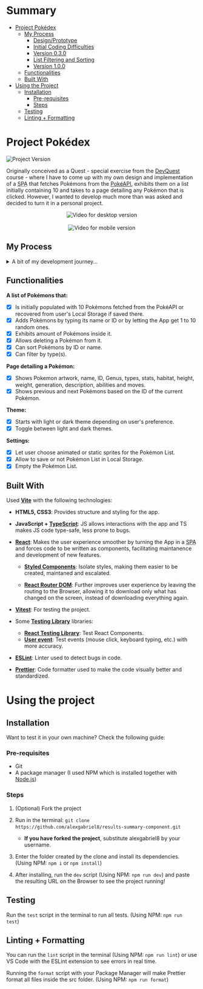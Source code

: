 # Summary

- [Project Pokédex](#project-pokédex)
   - [My Process](#my-process)
      - [Design/Prototype](#designprototype)
      - [Initial Coding Difficulties](#initial-coding-difficulties)
      - [Version 0.3.0](#version-030)
      - [List Filtering and Sorting](#list-filtering-and-sorting)
      - [Version 1.0.0](#version-100)
   - [Functionalities](#functionalities)
   - [Built With](#built-with)
- [Using the Project](#using-the-project)
   - [Installation](#installation)
      - [Pre-requisites](#pre-requisites)
      - [Steps](#steps)
   - [Testing](#testing)
   - [Linting + Formatting](#linting--formatting)

# Project Pokédex

![Project Version](https://img.shields.io/badge/dynamic/json?url=https%3A%2F%2Fraw.githubusercontent.com%2Falexgabriel8%2Fproject-pokedex%2Fmain%2Fpackage.json&query=%24.version&label=Version)

Originally conceived as a Quest - special exercise from the [DevQuest](https://br.linkedin.com/school/devquest-dev-em-dobro/) course - where I have to come up with my own design and implementation of a <abbr title="Single Page Application">SPA</abbr> that fetches Pokémons from the [PokéAPI](https://pokeapi.co/), exhibits them on a list initially containing 10 and takes to a page detailing any Pokémon that is clicked. However, I wanted to develop much more than was asked and decided to turn it in a personal project.

<div align="center">
   <img alt="Video for desktop version" src="./readme-assets/app-presentation-desktop.gif" width="700">
   <br>
   <br>
   <img alt="Video for mobile version" src="./readme-assets/app-presentation-mobile.gif">
</div>

## My Process

<details>

   <summary>A bit of my development journey...</summary>

   What was supposed to be an exercise for a course, became a personal project when I got excited to implement many extra things that weren't asked.

   ### Design/Prototype

   If you want to check the Project's [design](https://www.figma.com/file/5D3noXVHYhTpYkDuyM9ttH), change the visibility of the Settings Modal and the pages inside Outlet in order to see only the part you want:

   <div align="center">
      <img src="./readme-assets/navigate-figma-design.png" alt="Figma's design screenshot" width="500">

   </div>

   I'm not a designer, but I needed a visual representation of everything I planned to develop, which led me to create my first [Figma design](https://www.figma.com/file/5D3noXVHYhTpYkDuyM9ttH).

   I used [React Router's tutorial project](https://reactrouter.com/en/main/start/tutorial) as my initial inspiration, especially on the routing part. It's composed of two main components: the Pokémon list as the Root Route, the route that always stay on screen. And the Outlet Route, responsible for displaying the contents of every route accessed.

   For the themes, I tried choosing colors that reminded something about the Pokémon world. The light theme used the Pokédex's red and a light gray to simulate the lit screen. The dark theme colors were inspired in the Master Ball.

   I wanted to create a theme structure that would allow me to use both light and dark themes by coding few conditionals, this led me to devise an object structure for them and create two versions of the app in my Figma design, to see if the colors looked good on both themes.

   ### Initial Coding Difficulties

   Being my first personal project and one with a complexity I never dealed before, it was difficult coding it. Some of the initial difficulties were:

   - Had to google and even ask ChatGPT for help with TypeScript because I recently started learning it when I decided to use on the Project.

   - Implementing two sections with their own scroll — the Pokémon List and the Outlet — that would smoothly adjust their sizes whenever the list was toggled open/closed along with creating top and bottom bars that would follow the user's scroll on the list required a lot of experimentation.

   - How to store the Pokémons and how to manage its manipulation, from recovering from Local Storage to adding multiple Pokémons, one after the other to the list.

   ### Version 0.3.0

   After version 0.3.0, development got a bit easier. The basic structure of the project was done and the amount of time and effort it took for to get this far turned me into a better developer.

   ### List Filtering and Sorting

   The remaining functionalities to reach version 1.0.0 were the list filtering and sorting. The greatest challenge this time wasn't with logic, but on their implementation. Alterations on existing code were necessary, which required me to ponder for some hours on solutions that produced a clean code without breaking any parts of the project.

   I decided to not mutate the Pokémons List by copying to a new list the Pokémons meeting the filter criteria, then perform sorting on it. By counting the lenght of the filtered and unfiltered lists, it is obtained the amount of Pokémons on the list and the ones meeting the filter criteria.

   In order to not break the delete Pokémon functionality, the Pokémon's position on the list is placed inside its object, allowing correct deletion even when the list is both ordered and filtered.
   
   The filter and sort rules; the amount of Pokémons on the list and the ones that meet the filter criteria are stored somewhere global: inside a React Context.

   ### Version 1.0.0

   This version marks that all the planned functionalities were developed. This does not mean no more work will be done, from time to time refactors and maybe new functionalities will be made.

</details>

## Functionalities

**A list of Pokémons that:**

- [X] Is initially populated with 10 Pokémons fetched from the PokéAPI or recovered from user's Local Storage if saved there.
- [X] Adds Pokémons by typing its name or ID or by letting the App get 1 to 10 random ones.
- [X] Exhibits amount of Pokémons inside it.
- [X] Allows deleting a Pokémon from it.
- [X] Can sort Pokémons by ID or name.
- [X] Can filter by type(s).

**Page detailing a Pokémon:**

- [X] Shows Pokemon artwork, name, ID, Genus, types, stats, habitat, height, weight, generation, description, abilities and moves.
- [X] Shows previous and next Pokémons based on the ID of the current Pokémon.

**Theme:**

- [X] Starts with light or dark theme depending on user's preference.
- [X] Toggle between light and dark themes.

**Settings:**

- [X] Let user choose animated or static sprites for the Pokémon List.
- [X] Allow to save or not Pokémon List in Local Storage.
- [X] Empty the Pokémon List.

## Built With

Used <strong>[Vite](https://vitejs.dev/)</strong> with the following technologies:

- <strong>HTML5, CSS3</strong>: Provides structure and styling for the app.

- <strong>JavaScript + [TypeScript](https://www.typescriptlang.org/)</strong>: JS allows interactions with the app and TS makes JS code type-safe, less prone to bugs.

- <strong>[React](https://react.dev/)</strong>: Makes the user experience smoother by turning the App in a <abbr title="Single Page Application">SPA</abbr> and forces code to be written as components, facilitating maintanence and development of new features.

   - <strong>[Styled Components](https://styled-components.com/)</strong>: Isolate styles, making them easier to be created, maintaned and escalated.

   - <strong>[React Router DOM](https://reactrouter.com/)</strong>: Further improves user experience by leaving the routing to the Browser, allowing it to download only what has changed on the screen, instead of downloading everything again.

- <strong>[Vitest](https://vitest.dev/)</strong>: For testing the project.

- Some <strong>[Testing Library](https://testing-library.com/)</strong> libraries:
   - <strong>[React Testing Library](https://testing-library.com/docs/react-testing-library/intro/)</strong>: Test React Components.
   - <strong>[User event](https://testing-library.com/docs/user-event/intro/)</strong>: Test events (mouse click, keyboard typing, etc.) with more accuracy.
- <strong>[ESLint](https://eslint.org/)</strong>: Linter used to detect bugs in code.

- <strong>[Prettier](https://prettier.io/)</strong>: Code formatter used to make the code visually better and standardized.

# Using the project

## Installation

Want to test it in your own machine? Check the following guide:

### Pre-requisites

- Git
- A package manager (I used NPM which is installed together with [Node.js](https://nodejs.dev))

### Steps

1. (Optional) Fork the project

2. Run in the terminal: `git clone https://github.com/alexgabriel8/results-summary-component.git`
   - <b>If you have forked the project</b>, substitute alexgabriel8 by your username.

3. Enter the folder created by the clone and install its dependencies. (Using NPM: `npm i` or `npm install`)

4. After installing, run the `dev` script (Using NPM: `npm run dev`) and paste the resulting URL on the Browser to see the project running!

## Testing

Run the `test` script in the terminal to run all tests. (Using NPM: `npm run test`)

## Linting + Formatting

You can run the `lint` script in the terminal (Using NPM: `npm run lint`) or use VS Code with the ESLint extension to see errors in real time.

Running the `format` script with your Package Manager will make Prettier format all files inside the src folder. (Using NPM: `npm run format`)
